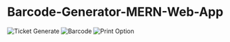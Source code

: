 # Barcode-Generator-MERN-Web-App
![Ticket Generate](https://github.com/IT21182914/Barcode-Generator-MERN-Web-App/assets/99383107/1e73bb17-29f4-4056-b72d-6fee3db2b725)
![Barcode](https://github.com/IT21182914/Barcode-Generator-MERN-Web-App/assets/99383107/92fc1807-6f82-4881-8594-6dda3e15e673)
![Print Option](https://github.com/IT21182914/Barcode-Generator-MERN-Web-App/assets/99383107/e5449002-56b6-4192-8fdb-70f50cf24fe6)
